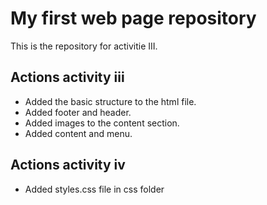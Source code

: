 # My first web page repository

This is the repository for activitie III.

## Actions activity iii

- Added the basic structure to the html file.
- Added footer and header.
- Added images to the content section.
- Added content and menu.

## Actions activity iv

- Added styles.css file in css folder